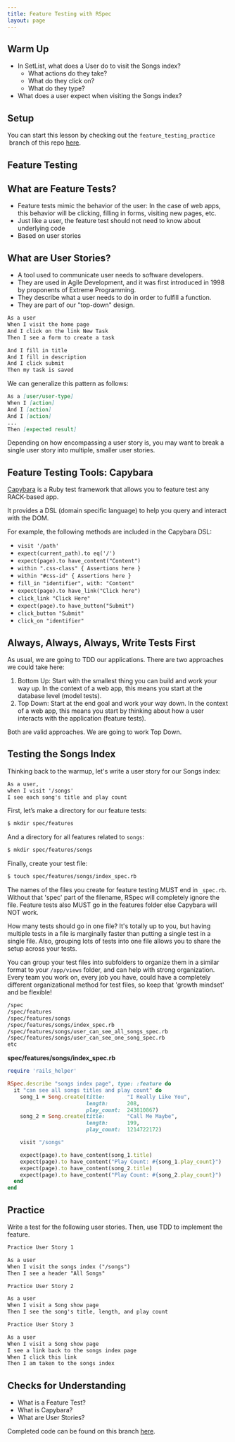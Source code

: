 ```yaml
---
title: Feature Testing with RSpec
layout: page
---
```


## Warm Up

- In SetList, what does a User do to visit the Songs index?
    - What actions do they take?
    - What do they click on?
    - What do they type?
- What does a user expect when visiting the Songs index?

## Setup

You can start this lesson by checking out the `feature_testing_practice`
 branch of this repo [here](https://github.com/turingschool-examples/set-list-7/tree/feature-testing-practice).

## Feature Testing

## What are Feature Tests?

- Feature tests mimic the behavior of the user: In the case of web apps, this behavior will be clicking, filling in forms, visiting new pages, etc.
- Just like a user, the feature test should not need to know about underlying code
- Based on user stories

## What are User Stories?

- A tool used to communicate user needs to software developers.
- They are used in Agile Development, and it was first introduced in 1998 by proponents of Extreme Programming.
- They describe what a user needs to do in order to fulfill a function.
- They are part of our "top-down" design.

```markdown
As a user
When I visit the home page
And I click on the link New Task
Then I see a form to create a task

And I fill in title
And I fill in description
And I click submit
Then my task is saved
```

We can generalize this pattern as follows:

```markdown
As a [user/user-type]
When I [action]
And I [action]
And I [action]
...
Then [expected result]
```

Depending on how encompassing a user story is, you may want to break a single user story into multiple, smaller user stories.

## Feature Testing Tools: Capybara

[Capybara](https://github.com/teamcapybara/capybara#using-capybara-with-rspec) is a Ruby test framework that allows you to feature test any RACK-based app.

It provides a DSL (domain specific language) to help you query and interact with the DOM.

For example, the following methods are included in the Capybara DSL:

- `visit '/path'`
- `expect(current_path).to eq('/')`
- `expect(page).to have_content("Content")`
- `within ".css-class" { Assertions here }`
- `within "#css-id" { Assertions here }`
- `fill_in "identifier", with: "Content"`
- `expect(page).to have_link("Click here")`
- `click_link "Click Here"`
- `expect(page).to have_button("Submit")`
- `click_button "Submit"`
- `click_on "identifier"`

## Always, Always, Always, Write Tests First

As usual, we are going to TDD our applications. There are two approaches we could take here:

1. Bottom Up: Start with the smallest thing you can build and work your way up. In the context of a web app, this means you start at the database level (model tests).
2. Top Down: Start at the end goal and work your way down. In the context of a web app, this means you start by thinking about how a user interacts with the application (feature tests).

Both are valid approaches. We are going to work Top Down.

## Testing the Songs Index

Thinking back to the warmup, let's write a user story for our Songs index:

```markdown
As a user,
when I visit '/songs'
I see each song's title and play count
```

First, let’s make a directory for our feature tests:

```bash
$ mkdir spec/features
```

And a directory for all features related to `songs`: 

```bash
$ mkdir spec/features/songs
```

Finally, create your test file: 

```bash
$ touch spec/features/songs/index_spec.rb
```

The names of the files you create for feature testing MUST end in `_spec.rb`. Without that 'spec' part of the filename, RSpec will completely ignore the file. Feature tests also MUST go in the features folder else Capybara will NOT work.

How many tests should go in one file? It's totally up to you, but having multiple tests in a file is marginally faster than putting a single test in a single file. Also, grouping lots of tests into one file allows you to share the setup across your tests.

You can group your test files into subfolders to organize them in a similar format to your `/app/views` folder, and can help with strong organization. Every team you work on, every job you have, could have a completely different organizational method for test files, so keep that 'growth mindset' and be flexible!

```markdown
/spec
/spec/features
/spec/features/songs
/spec/features/songs/index_spec.rb
/spec/features/songs/user_can_see_all_songs_spec.rb
/spec/features/songs/user_can_see_one_song_spec.rb
etc
```

**spec/features/songs/index_spec.rb**

```ruby
require 'rails_helper'

RSpec.describe "songs index page", type: :feature do
  it "can see all songs titles and play count" do
    song_1 = Song.create(title:       "I Really Like You",
                         length:      208,
                         play_count:  243810867)
    song_2 = Song.create(title:       "Call Me Maybe",
                         length:      199,
                         play_count:  1214722172)

    visit "/songs"

    expect(page).to have_content(song_1.title)
    expect(page).to have_content("Play Count: #{song_1.play_count}")
    expect(page).to have_content(song_2.title)
    expect(page).to have_content("Play Count: #{song_2.play_count}")
  end
end
```

## Practice

Write a test for the following user stories. Then, use TDD to implement the feature.

```markdown
Practice User Story 1

As a user
When I visit the songs index ("/songs")
Then I see a header "All Songs"
```

```markdown
Practice User Story 2

As a user
When I visit a Song show page
Then I see the song's title, length, and play count
```

```markdown
Practice User Story 3

As a user
When I visit a Song show page
I see a link back to the songs index page
When I click this link
Then I am taken to the songs index
```

## Checks for Understanding

- What is a Feature Test?
- What is Capybara?
- What are User Stories?

Completed code can be found on this branch [here](https://github.com/turingschool-examples/set-list-7/tree/feature-testing-complete).